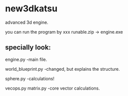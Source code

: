 # new3dkatsu
 advanced 3d engine.



you can run the program by
xxx runable.zip -> engine.exe



## specially look:

engine.py
-main file.

world_blueprint.py
-changed, but explains the structure.

sphere.py
-calculations!

vecops.py
matrix.py
-core vector calculations.

